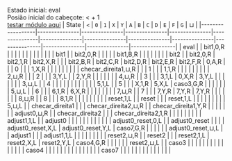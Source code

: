 Estado inicial: eval<br>
Posião inicial do cabeçote: < + 1<br>
[testar módulo aqui](https://github.com/SauloSamps/TimeCalculator/blob/main/caso%204/2.txt)
| State            | `<`           | `0`           | `1`           | `X`           | `Y`           | `A`           | `B`           | `C`           | `D`           | `E`           | `F`           | `G`           | ⊔             |
|------------------|---------------|---------------|---------------|---------------|---------------|---------------|---------------|---------------|---------------|---------------|---------------|---------------|----------------|
| eval             |               | bit1,0,R      |               |               |               |               |               |               |               |               |               |               |                |
| bit1             |               | bit2,0,R      |               |               |               |               | bit1,B,R      |               |               |               |               |               |                |
| bit2             |               | bit2,0,R      | bit2,1,R      | bit2,X,R      |               |               | bit2,B,R      | bit2,C,R      | bit2,D,R      | bit2,E,R      | bit2,F,R      | 0,A,R         |                |
| 0                |               |               | 1,X,R         |               |               |               |               |               |               |               |               | checar_direita1,⊔,R |       |
| 1                |               |               | 1,1,R         |               |               |               |               |               |               |               |               | 2,⊔,R         |                |
| 2                |               |               | 3,Y,L         |               | 2,Y,R         |               |               |               |               |               |               | 4,⊔,R         |
| 3                |               |               | 3,1,L         | 0,X,R         | 3,Y,L         |               |               |               |               |               |               | 3,⊔,L         |
| 4                |               |               |               |               |               |               |               |               |               |               |               | 5,1,L         |
| 5                |               |               | X,1,R         | 5,X,L         | caso3,G,R     |               |               |               |               |               |               | 5,⊔,L         |
| 6                |               |               | 6,1,R         | 6,X,R         |               |               |               |               |               |               |               | 7,⊔,R         |
| 7                |               |               | 7,Y,R         | 7,Y,R         | 7,Y,R         |               |               |               |               |               |               | 8,⊔,R         |
| 8                |               |               | 8,1,R         |               |               |               |               |               |               |               |               | reset,1,L     |
| reset            |               |               | reset,1,L     |               |               |               |               |               |               |               |               | 5,⊔,L         |
| checar_direita1  |               |               | checar_direita2,⊔,R |               | checar_direita1,Y,R |               |               |               |               |               |               | adjust0,⊔,R    |
| checar_direita2  |               |               | checar_direita2,1,R |               |               |               |               |               |               |               |               | adjust1,1,L   |
| adjust0          |               |               |               |               |               |               |               |               |               |               |               | adjust0_reset,0,L |
| adjust0_reset    |               |               |               | adjust0_reset,X,L | adjust0_reset,Y,L | caso7,G,R     |               |               |               |               |               | adjust0_reset,⊔,L |
| adjust1          |               |               | adjust1,1,L   |               |               |               |               |               |               |               |               | reset2,⊔,R    |
| reset2           |               |               | reset2,1,L    | reset2,X,L    | reset2,Y,L    | caso4,G,R     |               |               |               |               |               | reset2,⊔,L    |
| caso3            |               |               |               |               |               |               |               |               |               |               |               |               |                |
| caso4            |               |               |               |               |               |               |               |               |               |               |               |               |                |
| caso7            |               |               |               |               |               |               |               |               |               |               |               |               |                |

